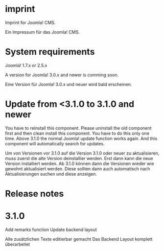 imprint
=======

Imprint for Joomla! CMS.

Ein Impressum für das Joomla! CMS.

System requirements
===================

Joomla! 1.7.x or 2.5.x

A version for Joomla! 3.0.x and newer is comming soon.

Eine Version für Joomla! 3.0.x und neuer wird bald erscheinen.

Update from <3.1.0 to 3.1.0 and newer
=====================================

You have to reinstall this component. Please uninstall the old component first
and then clean install this component. You have to do this only one time.
Above 3.1.0  the normal Joomla! update function works again. And this component
will automatically search for updates.

Um von Versionen vor 3.1.0 auf die Version 3.1.0 oder neuer zu aktualisieren,
muss zuerst die alte Version deinstallier werden. Erst dann kann die neue
Version installiert werden. Ab 3.1.0 können dann die Versionen wieder wie
gewohnt aktualisiert werden. Diese sollten dann auch automatisch nach
Aktualisierungen suchen und diese anzeigen. 

Release notes
=============

3.1.0
=====

Add remarks function
Update backend layout

Alle zusätzlichen Texte editierbar gemacht
Das Backend Layout komplett überarbeitet